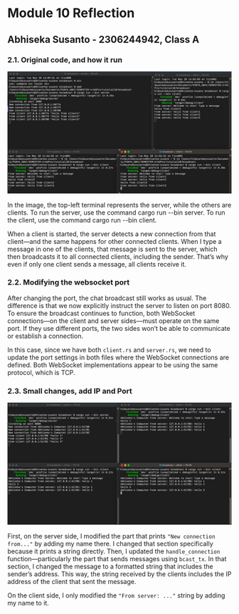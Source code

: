 # Module 10 Reflection

## Abhiseka Susanto - 2306244942, Class A

### 2.1. Original code, and how it run

![1 server 3 client](1_server_3_client.png)

In the image, the top-left terminal represents the server, while the others are clients. To run the server, use the command cargo run --bin server. To run the client, use the command cargo run --bin client. 

When a client is started, the server detects a new connection from that client—and the same happens for other connected clients. When I type a message in one of the clients, that message is sent to the server, which then broadcasts it to all connected clients, including the sender. That’s why even if only one client sends a message, all clients receive it.

### 2.2. Modifying the websocket port

After changing the port, the chat broadcast still works as usual. The difference is that we now explicitly instruct the server to listen on port 8080. To ensure the broadcast continues to function, both WebSocket connections—on the client and server sides—must operate on the same port. If they use different ports, the two sides won’t be able to communicate or establish a connection.

In this case, since we have both `client.rs` and `server.rs`, we need to update the port settings in both files where the WebSocket connections are defined. Both WebSocket implementations appear to be using the same protocol, which is TCP.

### 2.3. Small changes, add IP and Port

![port_change](port_change.png)

First, on the server side, I modified the part that prints `"New connection from..."` by adding my name there. I changed that section specifically because it prints a string directly. Then, I updated the `handle_connection` function—particularly the part that sends messages using `bcast_tx`. In that section, I changed the message to a formatted string that includes the sender’s address. This way, the string received by the clients includes the IP address of the client that sent the message.

On the client side, I only modified the `"From server: ..."` string by adding my name to it.
